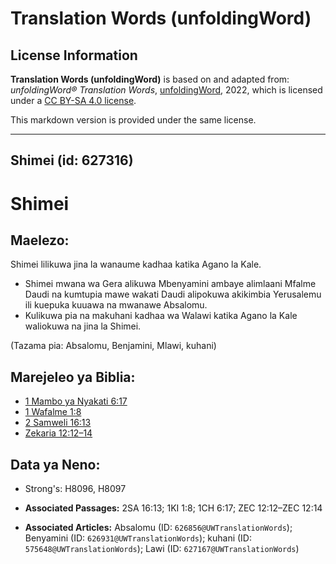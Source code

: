 # Translation Words (unfoldingWord)

## License Information

**Translation Words (unfoldingWord)** is based on and adapted from: _unfoldingWord® Translation Words_, [unfoldingWord](https://unfoldingword.org/utw), 2022, which is licensed under a [CC BY-SA 4.0 license](https://creativecommons.org/licenses/by-sa/4.0/legalcode.en).

This markdown version is provided under the same license.



--------------------------------

## Shimei (id: 627316)

Shimei
======

Maelezo:
--------

Shimei lilikuwa jina la wanaume kadhaa katika Agano la Kale.

* Shimei mwana wa Gera alikuwa Mbenyamini ambaye alimlaani Mfalme Daudi na kumtupia mawe wakati Daudi alipokuwa akikimbia Yerusalemu ili kuepuka kuuawa na mwanawe Absalomu.
* Kulikuwa pia na makuhani kadhaa wa Walawi katika Agano la Kale waliokuwa na jina la Shimei.

(Tazama pia: Absalomu, Benjamini, Mlawi, kuhani)

Marejeleo ya Biblia:
--------------------

* [1 Mambo ya Nyakati 6:17](https://ref.ly/1Chr6:17)
* [1 Wafalme 1:8](https://ref.ly/1Kgs1:8)
* [2 Samweli 16:13](https://ref.ly/2Sam16:13)
* [Zekaria 12:12–14](https://ref.ly/Zech12:12-Zech12:14)

Data ya Neno:
-------------

* Strong's: H8096, H8097

* **Associated Passages:** 2SA 16:13; 1KI 1:8; 1CH 6:17; ZEC 12:12–ZEC 12:14
* **Associated Articles:** Absalomu (ID: `626856@UWTranslationWords`); Benyamini (ID: `626931@UWTranslationWords`); kuhani (ID: `575648@UWTranslationWords`); Lawi (ID: `627167@UWTranslationWords`)

